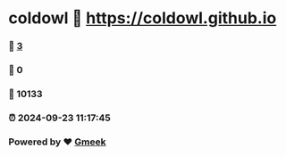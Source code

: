 # coldowl :link: https://coldowl.github.io 
### :page_facing_up: [3](https://coldowl.github.io/tag.html) 
### :speech_balloon: 0 
### :hibiscus: 10133 
### :alarm_clock: 2024-09-23 11:17:45 
### Powered by :heart: [Gmeek](https://github.com/Meekdai/Gmeek)
